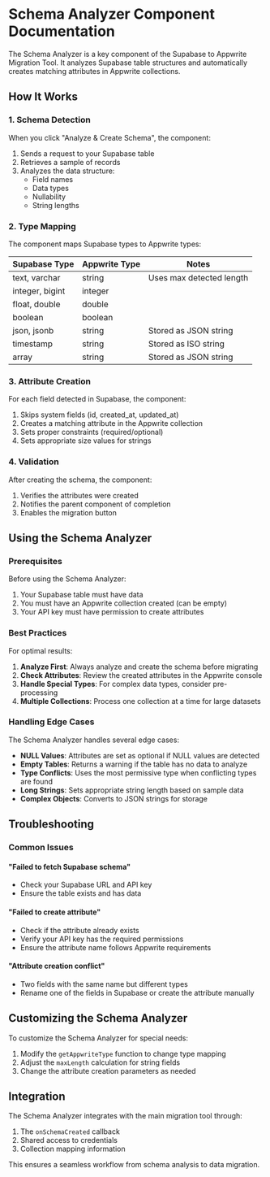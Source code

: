 # Schema Analyzer Component Documentation

The Schema Analyzer is a key component of the Supabase to Appwrite Migration Tool. It analyzes Supabase table structures and automatically creates matching attributes in Appwrite collections.

## How It Works

### 1. Schema Detection

When you click "Analyze & Create Schema", the component:

1. Sends a request to your Supabase table
2. Retrieves a sample of records
3. Analyzes the data structure:
   - Field names
   - Data types
   - Nullability
   - String lengths

### 2. Type Mapping

The component maps Supabase types to Appwrite types:

| Supabase Type | Appwrite Type | Notes |
|--------------|---------------|-------|
| text, varchar | string | Uses max detected length |
| integer, bigint | integer | |
| float, double | double | |
| boolean | boolean | |
| json, jsonb | string | Stored as JSON string |
| timestamp | string | Stored as ISO string |
| array | string | Stored as JSON string |

### 3. Attribute Creation

For each field detected in Supabase, the component:

1. Skips system fields (id, created_at, updated_at)
2. Creates a matching attribute in the Appwrite collection
3. Sets proper constraints (required/optional)
4. Sets appropriate size values for strings

### 4. Validation

After creating the schema, the component:

1. Verifies the attributes were created
2. Notifies the parent component of completion
3. Enables the migration button

## Using the Schema Analyzer

### Prerequisites

Before using the Schema Analyzer:

1. Your Supabase table must have data
2. You must have an Appwrite collection created (can be empty)
3. Your API key must have permission to create attributes

### Best Practices

For optimal results:

1. **Analyze First**: Always analyze and create the schema before migrating
2. **Check Attributes**: Review the created attributes in the Appwrite console
3. **Handle Special Types**: For complex data types, consider pre-processing
4. **Multiple Collections**: Process one collection at a time for large datasets

### Handling Edge Cases

The Schema Analyzer handles several edge cases:

- **NULL Values**: Attributes are set as optional if NULL values are detected
- **Empty Tables**: Returns a warning if the table has no data to analyze
- **Type Conflicts**: Uses the most permissive type when conflicting types are found
- **Long Strings**: Sets appropriate string length based on sample data
- **Complex Objects**: Converts to JSON strings for storage

## Troubleshooting

### Common Issues

#### "Failed to fetch Supabase schema"
- Check your Supabase URL and API key
- Ensure the table exists and has data

#### "Failed to create attribute"
- Check if the attribute already exists
- Verify your API key has the required permissions
- Ensure the attribute name follows Appwrite requirements

#### "Attribute creation conflict"
- Two fields with the same name but different types
- Rename one of the fields in Supabase or create the attribute manually

## Customizing the Schema Analyzer

To customize the Schema Analyzer for special needs:

1. Modify the `getAppwriteType` function to change type mapping
2. Adjust the `maxLength` calculation for string fields
3. Change the attribute creation parameters as needed

## Integration

The Schema Analyzer integrates with the main migration tool through:

1. The `onSchemaCreated` callback
2. Shared access to credentials
3. Collection mapping information

This ensures a seamless workflow from schema analysis to data migration.